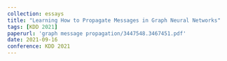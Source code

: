 ```yaml
---
collection: essays
title: "Learning How to Propagate Messages in Graph Neural Networks"
tags: [KDD 2021]
paperurl: 'graph message propagation/3447548.3467451.pdf'
date: 2021-09-16
conference: KDD 2021
---
```



